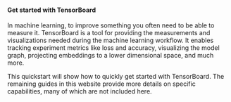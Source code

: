 #### Get started with TensorBoard

In machine learning, to improve something you often need to be able to measure it. TensorBoard is a tool for providing the measurements and visualizations needed during the machine learning workflow. It enables tracking experiment metrics like loss and accuracy, visualizing the model graph, projecting embeddings to a lower dimensional space, and much more.

This quickstart will show how to quickly get started with TensorBoard. The remaining guides in this website provide more details on specific capabilities, many of which are not included here.

